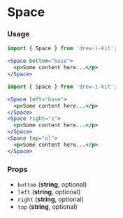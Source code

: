 # Space

### Usage

```jsx
import { Space } from 'drew-i-kit';

<Space bottom="base">
  <p>Some content here...</p>
</Space>
```

```jsx
import { Space } from 'drew-i-kit';

<Space left="base">
  <p>Some content here...</p>
</Space>
<Space right="s">
  <p>Some content here...</p>
</Space>
<Space top="xl">
  <p>Some content here...</p>
</Space>
```

### Props

- `bottom` (**string**, optional)
- `left` (**string**, optional)
- `right` (**string**, optional)
- `top` (**string**, optional)